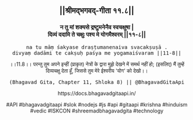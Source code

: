 <center><h2>||श्रीमद्‍भगवद्‍-गीता ११.८||</h2>
<h3>न तु मां शक्यसे द्रष्टुमनेनैव स्वचक्षुषा |<br/>दिव्यं ददामि ते चक्षुः पश्य मे योगमैश्वरम् ||११-८||</h3>
<pre>na tu māṃ śakyase draṣṭumanenaiva svacakṣuṣā .<br/>divyaṃ dadāmi te cakṣuḥ paśya me yogamaiśvaram ||11-8||</pre>
<p>।।11.8।। परन्तु तुम अपने इन्हीं (प्राकृत) नेत्रों के द्वारा मुझे देखने में समर्थ नहीं हो; (इसलिए) मैं तुम्हें दिव्यचक्षु देता हूँ, जिससे तुम मेरे ईश्वरीय 'योग' को देखो।।</p>
<pre>(Bhagavad Gita, Chapter 11, Shloka 8) || @BhagavadGitaApi</pre><p>https://docs.bhagavadgitaapi.in/</p><p>#API #bhagavadgitaapi #slok #nodejs #js #api #gitaapi #krishna #hinduism #vedic #ISKCON #shreemadbhagavadgita #technology</p></center>